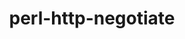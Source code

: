 ---
title: "perl-http-negotiate"
layout: cache
categories: [package, v0.18]
meta: {"versions": ["6.01"], "compilers": ["gcc@=7.3.1"], "oss": ["amzn2"], "platforms": ["linux"], "targets": ["aarch64", "graviton2", "x86_64_v3", "x86_64_v4"], "stacks": ["aws-ahug", "aws-ahug-aarch64"], "num_specs": 4, "num_specs_by_stack": {"aws-ahug-aarch64": 2, "aws-ahug": 2}}
spec_details: [{"hash": "sm74b4ssqnlghn5ea5mzcnqxiqvybjpn", "compiler": "gcc@=7.3.1", "versions": ["6.01"], "os": "amzn2", "platform": "linux", "target": "graviton2", "variants": [], "stacks": ["aws-ahug-aarch64"], "size": "-", "tarball": "https://binaries.spack.io/releases/v0.18/build_cache/linux-amzn2-graviton2/gcc-7.3.1/perl-http-negotiate-6.01/linux-amzn2-graviton2-gcc-7.3.1-perl-http-negotiate-6.01-sm74b4ssqnlghn5ea5mzcnqxiqvybjpn.spack"}, {"hash": "mqq4tpzwlbscmwnkmgjnqr4yxg5ji4te", "compiler": "gcc@=7.3.1", "versions": ["6.01"], "os": "amzn2", "platform": "linux", "target": "x86_64_v4", "variants": [], "stacks": ["aws-ahug"], "size": "-", "tarball": "https://binaries.spack.io/releases/v0.18/build_cache/linux-amzn2-x86_64_v4/gcc-7.3.1/perl-http-negotiate-6.01/linux-amzn2-x86_64_v4-gcc-7.3.1-perl-http-negotiate-6.01-mqq4tpzwlbscmwnkmgjnqr4yxg5ji4te.spack"}, {"hash": "6kknbnkorcgpl7rg7pnzzt2fpkjmtvng", "compiler": "gcc@=7.3.1", "versions": ["6.01"], "os": "amzn2", "platform": "linux", "target": "aarch64", "variants": [], "stacks": ["aws-ahug-aarch64"], "size": "-", "tarball": "https://binaries.spack.io/releases/v0.18/build_cache/linux-amzn2-aarch64/gcc-7.3.1/perl-http-negotiate-6.01/linux-amzn2-aarch64-gcc-7.3.1-perl-http-negotiate-6.01-6kknbnkorcgpl7rg7pnzzt2fpkjmtvng.spack"}, {"hash": "jkvfpakuk7yk74p5am3bdhev4eg4sxpp", "compiler": "gcc@=7.3.1", "versions": ["6.01"], "os": "amzn2", "platform": "linux", "target": "x86_64_v3", "variants": [], "stacks": ["aws-ahug"], "size": "-", "tarball": "https://binaries.spack.io/releases/v0.18/build_cache/linux-amzn2-x86_64_v3/gcc-7.3.1/perl-http-negotiate-6.01/linux-amzn2-x86_64_v3-gcc-7.3.1-perl-http-negotiate-6.01-jkvfpakuk7yk74p5am3bdhev4eg4sxpp.spack"}]
---